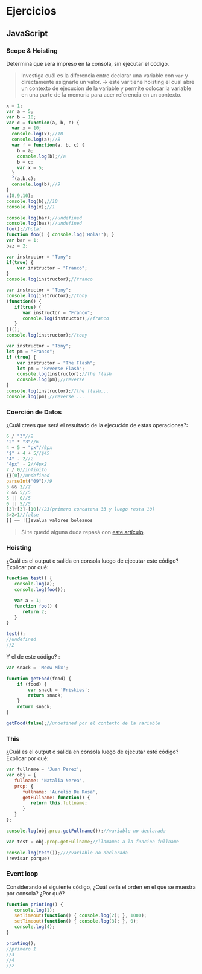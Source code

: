 
# Ejercicios

## JavaScript

### Scope & Hoisting

Determiná que será impreso en la consola, sin ejecutar el código.

> Investiga cuál es la diferencia entre declarar una variable con `var` y directamente asignarle un valor. -> este var tiene hoisting el cual abre un contexto de ejecucion de la variable y permite colocar la variable en una parte de la memoria para acer referencia en un contexto.

```javascript
x = 1; 
var a = 5; 
var b = 10;
var c = function(a, b, c) {
  var x = 10;        
  console.log(x);//10        
  console.log(a);//8
  var f = function(a, b, c) {
    b = a;
    console.log(b);//a
    b = c;
    var x = 5;
  }
  f(a,b,c);
  console.log(b);//9
}
c(8,9,10);
console.log(b);//10
console.log(x);//1
```

```javascript
console.log(bar);//undefined
console.log(baz);//undefined
foo();//hola!
function foo() { console.log('Hola!'); }
var bar = 1;
baz = 2;
```

```javascript
var instructor = "Tony";
if(true) {
    var instructor = "Franco";
}
console.log(instructor);//franco
```

```javascript
var instructor = "Tony";
console.log(instructor);//tony
(function() {
   if(true) {
      var instructor = "Franco";
      console.log(instructor);//franco
   }
})();
console.log(instructor);//tony
```
```javascript
var instructor = "Tony";
let pm = "Franco";
if (true) {
    var instructor = "The Flash";
    let pm = "Reverse Flash";
    console.log(instructor);//the flash
    console.log(pm);//reverse
}
console.log(instructor);//the flash...
console.log(pm);//reverse ...
```
### Coerción de Datos

¿Cuál crees que será el resultado de la ejecución de estas operaciones?:

```javascript
6 / "3"//2
"2" * "3"//6
4 + 5 + "px"//9px
"$" + 4 + 5//$45
"4" - 2//2
"4px" - 2//4px2
7 / 0//infinito
{}[0]//undefined
parseInt("09")//9
5 && 2//2
2 && 5//5
5 || 0//5
0 || 5//5
[3]+[3]-[10]//23(primero concatena 33 y luego resta 10)
3>2>1//false
[] == ![]evalua valores boleanos
```

> Si te quedó alguna duda repasá con [este artículo](http://javascript.info/tutorial/object-conversion).


### Hoisting

¿Cuál es el output o salida en consola luego de ejecutar este código? Explicar por qué:

```javascript
function test() {
   console.log(a);
   console.log(foo());

   var a = 1;
   function foo() {
      return 2;
   }
}

test();
//undefined
//2
```

Y el de este código? :

```javascript
var snack = 'Meow Mix';

function getFood(food) {
    if (food) {
        var snack = 'Friskies';
        return snack;
    }
    return snack;
}

getFood(false);//undefined por el contexto de la variable
```


### This

¿Cuál es el output o salida en consola luego de ejecutar esté código? Explicar por qué:

```javascript
var fullname = 'Juan Perez';
var obj = {
   fullname: 'Natalia Nerea',
   prop: {
      fullname: 'Aurelio De Rosa',
      getFullname: function() {
         return this.fullname;
      }
   }
};

console.log(obj.prop.getFullname());//variable no declarada

var test = obj.prop.getFullname;//llamamos a la funcion fullname

console.log(test());////variable no declarada
(revisar porque)
```

### Event loop

Considerando el siguiente código, ¿Cuál sería el orden en el que se muestra por consola? ¿Por qué?

```javascript
function printing() {
   console.log(1);
   setTimeout(function() { console.log(2); }, 1000);
   setTimeout(function() { console.log(3); }, 0);
   console.log(4);
}

printing();
//primero 1
//3
//4
//2
```
